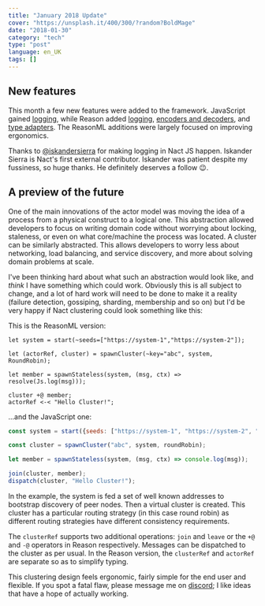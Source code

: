 ```yaml
---
title: "January 2018 Update"
cover: "https://unsplash.it/400/300/?random?BoldMage"
date: "2018-01-30"
category: "tech"
type: "post"
language: en_UK
tags: []    
---
```

## New features

This month a few new features were added to the framework. JavaScript gained [logging](https://nact.io/lesson/javascript/logging-and-monitoring),
while Reason added [logging](https://nact.io/lesson/reasonml/logging-and-monitoring), [encoders and decoders](https://nact.io/lesson/reasonml/decoders-and-encoders), and [type adapters](https://nact.io/lesson/reasonml/adapters). The ReasonML additions were largely focused on improving ergonomics. 

Thanks to [@iskandersierra](https://github.com/iskandersierra/) for making logging in Nact JS happen. Iskander Sierra is Nact's first external contributor. Iskander was patient despite my fussiness, so huge thanks. He definitely deserves a follow 😉. 

## A preview of the future

One of the main innovations of the actor model was moving the idea of a process from a physical construct to a logical one. This abstraction allowed developers to focus on writing domain code without worrying about locking, staleness, or even on what core/machine the process was located. A cluster can be similarly abstracted. This allows developers to worry less about networking, load balancing, and service discovery, and more about solving domain problems at scale. 

I've been thinking hard about what such an abstraction would look like, and *think* I have something which could work. Obviously this is all subject to change, and a lot of hard work will need to be done to make it a reality (failure detection, gossiping, sharding, membership and so on) but I'd be very happy if Nact clustering could look something like this:

This is the ReasonML version:
```reason
let system = start(~seeds=["https://system-1","https://system-2"]);

let (actorRef, cluster) = spawnCluster(~key="abc", system, RoundRobin);

let member = spawnStateless(system, (msg, ctx) => resolve(Js.log(msg)));

cluster +@ member; 
actorRef <-< "Hello Cluster!";
```

...and the JavaScript one:

```javascript
const system = start({seeds: ["https://system-1", "https://system-2", "https://system-3"]});

const cluster = spawnCluster("abc", system, roundRobin);

let member = spawnStateless(system, (msg, ctx) => console.log(msg));

join(cluster, member); 
dispatch(cluster, "Hello Cluster!");
```

In the example, the system is fed a set of well known addresses to bootstrap discovery of peer nodes. 
Then a virtual cluster is created. This cluster has a particular routing strategy (in this case round robin) 
as different routing strategies have different consistency requirements. 

The `clusterRef` supports two additional operations: `join` and `leave` or the `+@` and `-@` operators in Reason respectively. Messages can be dispatched to the cluster as per usual. In the Reason version, the `clusterRef` and 
`actorRef` are separate so as to simplify typing.

This clustering design feels ergonomic, fairly simple for the end user and flexible. If you spot a fatal flaw, please message me on [discord](/community); I like ideas that have a hope of actually working.
